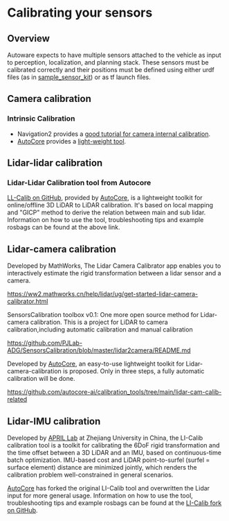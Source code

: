 # Calibrating your sensors

## Overview

Autoware expects to have multiple sensors attached to the vehicle as input to perception, localization, and planning stack. These sensors must be calibrated correctly and their positions must be defined using either urdf files (as in [sample_sensor_kit](https://github.com/autowarefoundation/sample_sensor_kit_launch/tree/main/sample_sensor_kit_description)) or as tf launch files.

## Camera calibration

### Intrinsic Calibration

- Navigation2 provides a [good tutorial for camera internal calibration](https://navigation.ros.org/tutorials/docs/camera_calibration.html).
- [AutoCore](https://autocore.ai/) provides a [light-weight tool](https://github.com/autocore-ai/calibration_tools/tree/main/camera_intrinsic_calib).

## Lidar-lidar calibration

### Lidar-Lidar Calibration tool from Autocore

[LL-Calib on GitHub](https://github.com/autocore-ai/calibration_tools/tree/main/lidar-lidar-calib), provided by [AutoCore](https://autocore.ai/), is a lightweight toolkit for online/offline 3D LiDAR to LiDAR calibration. It's based on local mapping and "GICP" method to derive the relation between main and sub lidar. Information on how to use the tool, troubleshooting tips and example rosbags can be found at the above link.

## Lidar-camera calibration

Developed by MathWorks, The Lidar Camera Calibrator app enables you to interactively estimate the rigid transformation between a lidar sensor and a camera.

<https://ww2.mathworks.cn/help/lidar/ug/get-started-lidar-camera-calibrator.html>

SensorsCalibration toolbox v0.1: One more open source method for Lidar-camera calibration.
This is a project for LiDAR to camera calibration,including automatic calibration and manual calibration

<https://github.com/PJLab-ADG/SensorsCalibration/blob/master/lidar2camera/README.md>

Developed by [AutoCore](https://autocore.ai/), an easy-to-use lightweight toolkit for Lidar-camera-calibration is proposed. Only in three steps, a fully automatic calibration will be done.

<https://github.com/autocore-ai/calibration_tools/tree/main/lidar-cam-calib-related>

## Lidar-IMU calibration

Developed by [APRIL Lab](https://github.com/APRIL-ZJU) at Zhejiang University in China, the LI-Calib calibration tool is a toolkit for calibrating the 6DoF rigid transformation and the time offset between a 3D LiDAR and an IMU, based on continuous-time batch optimization.
IMU-based cost and LiDAR point-to-surfel (surfel = surface element) distance are minimized jointly, which renders the calibration problem well-constrained in general scenarios.

[AutoCore](https://autocore.ai/) has forked the original LI-Calib tool and overwritten the Lidar input for more general usage. Information on how to use the tool, troubleshooting tips and example rosbags can be found at the [LI-Calib fork on GitHub](https://github.com/autocore-ai/calibration_tools/tree/main/li_calib).
